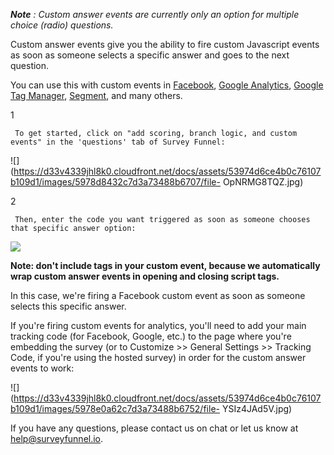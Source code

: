 _**Note** : Custom answer events are currently only an option for multiple
choice (radio) questions._

Custom answer events give you the ability to fire custom Javascript events as
soon as someone selects a specific answer and goes to the next question.

You can use this with custom events in
[Facebook](https://www.facebook.com/business/help/952192354843755), [Google
Analytics](https://developers.google.com/analytics/devguides/collection/analyticsjs/events),
[Google Tag
Manager](https://support.google.com/tagmanager/answer/6106961?hl=en#CustomEvents),
[Segment](https://segment.com/docs/sources/website/analytics.js/#track), and
many others.

1

     To get started, click on "add scoring, branch logic, and custom events" in the 'questions' tab of Survey Funnel: 

![](https://d33v4339jhl8k0.cloudfront.net/docs/assets/53974d6ce4b0c76107b109d1/images/5978d8432c7d3a73488b6707/file-
OpNRMG8TQZ.jpg)

2

     Then, enter the code you want triggered as soon as someone chooses that specific answer option: 

![](https://d33v4339jhl8k0.cloudfront.net/docs/assets/53974d6ce4b0c76107b109d1/images/5978dfa3042863033a1b676d/file-V34apKNBEC.jpg)

**Note: don't include <script> or </script> tags in your custom event, because
we automatically wrap custom answer events in opening and closing script
tags.**

In this case, we're firing a Facebook custom event as soon as someone selects
this specific answer.

If you're firing custom events for analytics, you'll need to add your main
tracking code (for Facebook, Google, etc.) to the page where you're embedding
the survey (or to Customize >> General Settings >> Tracking Code, if you're
using the hosted survey) in order for the custom answer events to work:

![](https://d33v4339jhl8k0.cloudfront.net/docs/assets/53974d6ce4b0c76107b109d1/images/5978e0a62c7d3a73488b6752/file-
YSIz4JAd5V.jpg)

If you have any questions, please contact us on chat or let us know at
[help@surveyfunnel.io](mailto:mailto:help@surveyfunnel.io).

